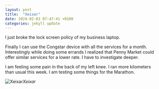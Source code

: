```yaml
---
layout: post
title:  "Xeixar"
date: 2024-02-03 07:47:41 +0100
categories: jekyll update
---
```


I just broke the lock screen policy of my business laptop.  

Finally I can use the Congstar device with all the services for a month. Interestingly while doing some errands I realized that Penny Market could offer similar services for a lower rate. I have to investigate deeper.   

I am feeling some pain in the back of my left knee. I ran more kilometers than usual this week. I am testing some things for the Marathon.  




![Xeixar](https://lh3.googleusercontent.com/pw/ABLVV846yG8b4tW3wYNuEfW1GwvU4KxlCf8oAWLYSEDZZTJe8Cdrp93U-H_hiGg7HZ0wwM-NUGoVitooznpHax4ZOU8eGHbx5tAWKPluUTCQNzkldtuobSI=w2400)*Xeixar*&nbsp;



[jekyll-docs]: https://jekyllrb.com/docs/home
[jekyll-gh]:   https://github.com/jekyll/jekyll
[jekyll-talk]: https://talk.jekyllrb.com/
